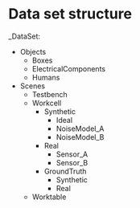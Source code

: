 # Data set structure
<InstitutionName>_DataSet:
  * Objects
    * Boxes
    * ElectricalComponents
    * Humans
  * Scenes
    * Testbench
    * Workcell
      * Synthetic
        * Ideal
        * NoiseModel_A
        * NoiseModel_B
      * Real
        * Sensor_A
        * Sensor_B
      * GroundTruth
        * Synthetic
        * Real
    * Worktable

